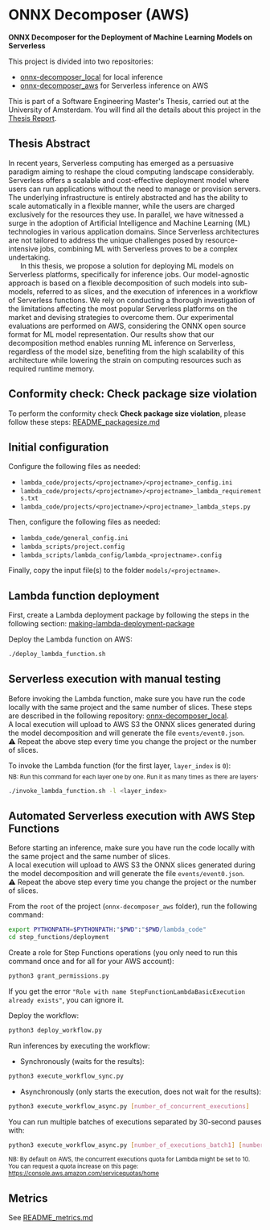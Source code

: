 # ONNX Decomposer (AWS)

**ONNX Decomposer for the Deployment of Machine Learning Models on Serverless**

This project is divided into two repositories: 
- [onnx-decomposer_local](https://github.com/adrien-glg/onnx-decomposer_local) for local inference
- [onnx-decomposer_aws](https://github.com/adrien-glg/onnx-decomposer_aws) for Serverless inference on AWS

This is part of a Software Engineering Master's Thesis, carried out at the University of Amsterdam.
You will find all the details about this project in the [Thesis Report](https://dspace.uba.uva.nl/bitstreams/7b31ef71-cf20-4396-9c27-56f86f0b7f55/download).

## Thesis Abstract

In recent years, Serverless computing has emerged as a persuasive paradigm aiming to reshape the cloud
computing landscape considerably. Serverless offers a scalable and cost-effective deployment model where
users can run applications without the need to manage or provision servers. The underlying infrastructure
is entirely abstracted and has the ability to scale automatically in a flexible manner, while the users are
charged exclusively for the resources they use. In parallel, we have witnessed a surge in the adoption
of Artificial Intelligence and Machine Learning (ML) technologies in various application domains. Since
Serverless architectures are not tailored to address the unique challenges posed by resource-intensive
jobs, combining ML with Serverless proves to be a complex undertaking.    
&nbsp;&nbsp;&nbsp;&nbsp;&nbsp;&nbsp;In this thesis, we propose a solution for deploying ML models on Serverless platforms, specifically for
inference jobs. Our model-agnostic approach is based on a flexible decomposition of such models into sub-models,
referred to as slices, and the execution of inferences in a workflow of Serverless functions. We rely
on conducting a thorough investigation of the limitations affecting the most popular Serverless platforms
on the market and devising strategies to overcome them. Our experimental evaluations are performed
on AWS, considering the ONNX open source format for ML model representation. Our results show
that our decomposition method enables running ML inference on Serverless, regardless of the model size,
benefiting from the high scalability of this architecture while lowering the strain on computing resources
such as required runtime memory.

## Conformity check: Check package size violation

To perform the conformity check **Check package size violation**, please follow these steps: 
[README_packagesize.md](README_packagesize.md)

## Initial configuration

Configure the following files as needed:       
- `lambda_code/projects/<projectname>/<projectname>_config.ini`
- `lambda_code/projects/<projectname>/<projectname>_lambda_requirements.txt`
- `lambda_code/projects/<projectname>/<projectname>_lambda_steps.py`

Then, configure the following files as needed:          
- `lambda_code/general_config.ini`
- `lambda_scripts/project.config`
- `lambda_scripts/lambda_config/lambda_<projectname>.config`

Finally, copy the input file(s) to the folder `models/<projectname>`.

## Lambda function deployment

First, create a Lambda deployment package by following the steps in the following section:
[making-lambda-deployment-package](README_packagesize.md#making-lambda-deployment-package)

Deploy the Lambda function on AWS:
```bash
./deploy_lambda_function.sh
```

## Serverless execution with manual testing

Before invoking the Lambda function, make sure you have run the code locally with the same project and the same
number of slices. These steps are described in the following repository: [onnx-decomposer_local](https://github.com/adrien-glg/onnx-decomposer_local).          
A local execution will upload to AWS S3 the ONNX slices generated during the model decomposition and
will generate the file `events/event0.json`.    
:warning: Repeat the above step every time you change the project or the number of slices.

To invoke the Lambda function (for the first layer, `layer_index` is `0`):    
<sub>NB: Run this command for each layer one by one. Run it as many times as there are layers</sub>.
```bash
./invoke_lambda_function.sh -l <layer_index>
```

## Automated Serverless execution with AWS Step Functions

Before starting an inference, make sure you have run the code locally with the same project and the same
number of slices.       
A local execution will upload to AWS S3 the ONNX slices generated during the model decomposition and
will generate the file `events/event0.json`.    
:warning: Repeat the above step every time you change the project or the number of slices.

From the `root` of the project (`onnx-decomposer_aws` folder), run the following command:
```bash
export PYTHONPATH=$PYTHONPATH:"$PWD":"$PWD/lambda_code"
cd step_functions/deployment
```

Create a role for Step Functions operations (you only need to run this command once and for all for your AWS account):
```bash
python3 grant_permissions.py
```
If you get the error `"Role with name StepFunctionLambdaBasicExecution already exists"`, you can ignore it.

Deploy the workflow:
```bash
python3 deploy_workflow.py
```

Run inferences by executing the workflow:
- Synchronously (waits for the results):
```bash
python3 execute_workflow_sync.py
```
- Asynchronously (only starts the execution, does not wait for the results):
```bash
python3 execute_workflow_async.py [number_of_concurrent_executions]
```
You can run multiple batches of executions separated by 30-second pauses with:
```bash
python3 execute_workflow_async.py [number_of_executions_batch1] [number_of_executions_batch2] [...]
```
<sub>NB: By default on AWS, the concurrent executions quota for Lambda might be set to 10.
You can request a quota increase on this page: https://console.aws.amazon.com/servicequotas/home </sub>

## Metrics

See [README_metrics.md](README_metrics.md)
